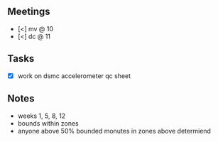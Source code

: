 
## Meetings
- [<] mv @ 10
- [<] dc @ 11

## Tasks
- [x] work on dsmc accelerometer qc sheet

## Notes
- weeks 1, 5, 8, 12 
- bounds within zones
- anyone above 50% bounded monutes in zones above determiend